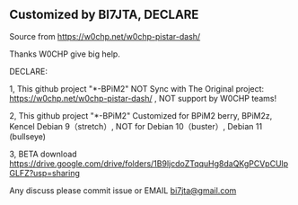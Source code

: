 ## Customized by BI7JTA, DECLARE
Source from https://w0chp.net/w0chp-pistar-dash/ 

Thanks W0CHP give big help.

DECLARE:

1, This github project "*-BPiM2" NOT Sync with The Original project:  https://w0chp.net/w0chp-pistar-dash/ ,
NOT support by W0CHP teams!

2, This github project "*-BPiM2" Customized for BPiM2 berry, BPiM2z, Kencel Debian 9（stretch）, 
NOT for Debian 10（buster）, Debian 11 (bullseye) 

3, BETA download https://drive.google.com/drive/folders/1B9ljcdoZTqquHg8daQKgPCVpCUlpGLFZ?usp=sharing

Any discuss please commit issue or EMAIL bi7jta@gmail.com
 
